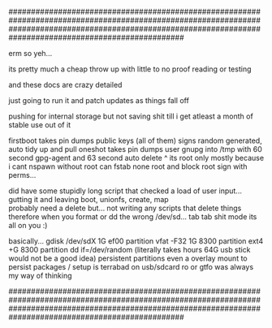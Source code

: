 ###############################################################################################################################################################################################################

erm so yeh...

its pretty much a cheap throw up with little to no proof reading or testing

and these docs are crazy detailed 

just going to run it and patch updates as things fall off

pushing for internal storage but not saving shit till i get atleast a month of stable use out of it

firstboot takes pin dumps public keys (all of them) signs random generated, auto tidy up and pull
oneshot takes pin dumps user gnupg into /tmp with 60 second gpg-agent and 63 second auto delete
^ its root only mostly because i cant nspawn without root can fstab none root and block root sign with perms...

did have some stupidly long script that checked a load of user input...
gutting it and leaving boot, unionfs, create, map  
probably need a delete but... not writing any scripts that delete things therefore when you format or dd the wrong /dev/sd... tab tab shit mode its all on you :)

basically...
gdisk /dev/sdX 
1G ef00 partition vfat -F32
1G 8300 partition ext4
+G 8300 partition dd if=/dev/random (literally takes hours 64G usb stick would not be a good idea)
persistent partitions even a overlay mount to persist packages / setup is terrabad on usb/sdcard ro or gtfo was always my way of thinking

###############################################################################################################################################################################################################
